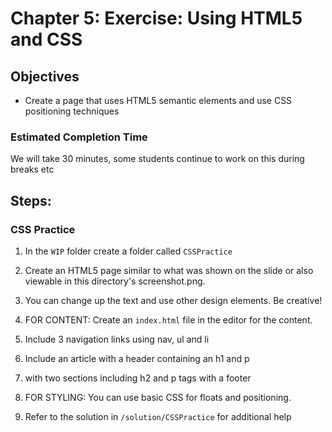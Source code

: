 # Chapter 5: Exercise: Using HTML5 and CSS
## Objectives
* Create a page that uses HTML5 semantic elements and use CSS positioning techniques

### Estimated Completion Time 
We will take 30 minutes, some students continue to work on this during breaks etc

## Steps:
### CSS Practice
1. In the `WIP` folder create a folder called `CSSPractice`

1. Create an HTML5 page similar to what was shown on the slide or also viewable in this directory's screenshot.png. 

1. You can change up the text and use other design elements. Be creative!  

1. FOR CONTENT: Create an `index.html` file in the editor for the content.

1. Include 3 navigation links using nav, ul and li

1. Include an article with a header containing an h1 and p

1. with two sections including h2 and p tags with a footer 

1. FOR STYLING: You can use basic CSS for floats and positioning.

1. Refer to the solution in `/solution/CSSPractice` for additional help
